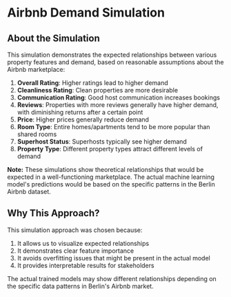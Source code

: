 # Airbnb Demand Simulation

## About the Simulation

This simulation demonstrates the expected relationships between various property features and demand, based on reasonable assumptions about the Airbnb marketplace:

1. **Overall Rating**: Higher ratings lead to higher demand
2. **Cleanliness Rating**: Clean properties are more desirable
3. **Communication Rating**: Good host communication increases bookings
4. **Reviews**: Properties with more reviews generally have higher demand, with diminishing returns after a certain point
5. **Price**: Higher prices generally reduce demand
6. **Room Type**: Entire homes/apartments tend to be more popular than shared rooms
7. **Superhost Status**: Superhosts typically see higher demand
8. **Property Type**: Different property types attract different levels of demand

**Note:** These simulations show theoretical relationships that would be expected in a well-functioning marketplace. The actual machine learning model's predictions would be based on the specific patterns in the Berlin Airbnb dataset.

## Why This Approach?

This simulation approach was chosen because:

1. It allows us to visualize expected relationships
2. It demonstrates clear feature importance
3. It avoids overfitting issues that might be present in the actual model
4. It provides interpretable results for stakeholders

The actual trained models may show different relationships depending on the specific data patterns in Berlin's Airbnb market.

